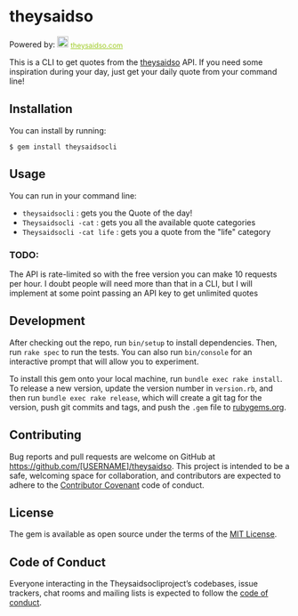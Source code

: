 # theysaidso

Powered by:
<span style="z-index:50;font-size:0.9em;"><img src="https://theysaidso.com/branding/theysaidso.png" height="20" width="20" alt="theysaidso.com"/><a href="https://theysaidso.com" title="Powered by quotes from theysaidso.com" style="color: #9fcc25; margin-left: 4px; vertical-align: middle;">theysaidso.com</a></span>


This is a CLI to get quotes from the [theysaidso](https://theysaidso.com/api/) API.
If you need some inspiration during your day, just get your daily quote from your command line!

## Installation

You can install by running:

    $ gem install theysaidsocli

## Usage

You can run in your command line:

- `theysaidsocli` : gets you the Quote of the day!
- `Theysaidsocli -cat` : gets you all the available quote categories
- `Theysaidsocli -cat life` : gets you a quote from the "life" category


### TODO:

The API is rate-limited so with the free version you can make 10 requests per hour.
I doubt people will need more than that in a CLI, but I will implement at some point passing an API key to get unlimited quotes

## Development

After checking out the repo, run `bin/setup` to install dependencies. Then, run `rake spec` to run the tests. You can also run `bin/console` for an interactive prompt that will allow you to experiment.

To install this gem onto your local machine, run `bundle exec rake install`. To release a new version, update the version number in `version.rb`, and then run `bundle exec rake release`, which will create a git tag for the version, push git commits and tags, and push the `.gem` file to [rubygems.org](https://rubygems.org).

## Contributing

Bug reports and pull requests are welcome on GitHub at https://github.com/[USERNAME]/theysaidso. This project is intended to be a safe, welcoming space for collaboration, and contributors are expected to adhere to the [Contributor Covenant](http://contributor-covenant.org) code of conduct.

## License

The gem is available as open source under the terms of the [MIT License](https://opensource.org/licenses/MIT).

## Code of Conduct

Everyone interacting in the Theysaidsocliproject’s codebases, issue trackers, chat rooms and mailing lists is expected to follow the [code of conduct](https://github.com/[USERNAME]/theysaidso/blob/master/CODE_OF_CONDUCT.md).


